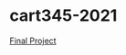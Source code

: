 # cart345-2021

[Final Project](https://tonylindorock.github.io/cart345-2021/Final-Project/index.html)
